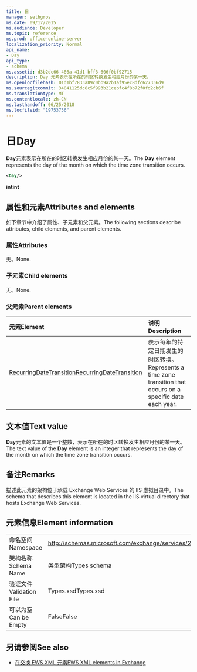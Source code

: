 ```yaml
---
title: 日
manager: sethgros
ms.date: 09/17/2015
ms.audience: Developer
ms.topic: reference
ms.prod: office-online-server
localization_priority: Normal
api_name:
- Day
api_type:
- schema
ms.assetid: d3b2dc66-486a-41d1-bff3-606f0bf92715
description: Day 元素表示在所在的时区转换发生相应月份的某一天。
ms.openlocfilehash: 01d1bf7833a89c0bb9a2b1af95ec8dfc627336d9
ms.sourcegitcommit: 34041125dc8c5f993b21cebfc4f8b72f0fd2cb6f
ms.translationtype: MT
ms.contentlocale: zh-CN
ms.lasthandoff: 06/25/2018
ms.locfileid: "19753756"
---
```

# <a name="day"></a><span data-ttu-id="64933-103">日</span><span class="sxs-lookup"><span data-stu-id="64933-103">Day</span></span>

<span data-ttu-id="64933-104">**Day**元素表示在所在的时区转换发生相应月份的某一天。</span><span class="sxs-lookup"><span data-stu-id="64933-104">The **Day** element represents the day of the month on which the time zone transition occurs.</span></span> 
  
```xml
<Day/>
```

<span data-ttu-id="64933-105">**int**</span><span class="sxs-lookup"><span data-stu-id="64933-105">**int**</span></span>

## <a name="attributes-and-elements"></a><span data-ttu-id="64933-106">属性和元素</span><span class="sxs-lookup"><span data-stu-id="64933-106">Attributes and elements</span></span>

<span data-ttu-id="64933-107">如下章节中介绍了属性、子元素和父元素。</span><span class="sxs-lookup"><span data-stu-id="64933-107">The following sections describe attributes, child elements, and parent elements.</span></span>
  
### <a name="attributes"></a><span data-ttu-id="64933-108">属性</span><span class="sxs-lookup"><span data-stu-id="64933-108">Attributes</span></span>

<span data-ttu-id="64933-109">无。</span><span class="sxs-lookup"><span data-stu-id="64933-109">None.</span></span>
  
### <a name="child-elements"></a><span data-ttu-id="64933-110">子元素</span><span class="sxs-lookup"><span data-stu-id="64933-110">Child elements</span></span>

<span data-ttu-id="64933-111">无。</span><span class="sxs-lookup"><span data-stu-id="64933-111">None.</span></span>
  
### <a name="parent-elements"></a><span data-ttu-id="64933-112">父元素</span><span class="sxs-lookup"><span data-stu-id="64933-112">Parent elements</span></span>

|<span data-ttu-id="64933-113">**元素**</span><span class="sxs-lookup"><span data-stu-id="64933-113">**Element**</span></span>|<span data-ttu-id="64933-114">**说明**</span><span class="sxs-lookup"><span data-stu-id="64933-114">**Description**</span></span>|
|:-----|:-----|
|[<span data-ttu-id="64933-115">RecurringDateTransition</span><span class="sxs-lookup"><span data-stu-id="64933-115">RecurringDateTransition</span></span>](recurringdatetransition.md) <br/> |<span data-ttu-id="64933-116">表示每年的特定日期发生的时区转换。</span><span class="sxs-lookup"><span data-stu-id="64933-116">Represents a time zone transition that occurs on a specific date each year.</span></span>  <br/> |
   
## <a name="text-value"></a><span data-ttu-id="64933-117">文本值</span><span class="sxs-lookup"><span data-stu-id="64933-117">Text value</span></span>

<span data-ttu-id="64933-118">**Day**元素的文本值是一个整数，表示在所在的时区转换发生相应月份的某一天。</span><span class="sxs-lookup"><span data-stu-id="64933-118">The text value of the **Day** element is an integer that represents the day of the month on which the time zone transition occurs.</span></span> 
  
## <a name="remarks"></a><span data-ttu-id="64933-119">备注</span><span class="sxs-lookup"><span data-stu-id="64933-119">Remarks</span></span>

<span data-ttu-id="64933-120">描述此元素的架构位于承载 Exchange Web Services 的 IIS 虚拟目录中。</span><span class="sxs-lookup"><span data-stu-id="64933-120">The schema that describes this element is located in the IIS virtual directory that hosts Exchange Web Services.</span></span>
  
## <a name="element-information"></a><span data-ttu-id="64933-121">元素信息</span><span class="sxs-lookup"><span data-stu-id="64933-121">Element information</span></span>

|||
|:-----|:-----|
|<span data-ttu-id="64933-122">命名空间</span><span class="sxs-lookup"><span data-stu-id="64933-122">Namespace</span></span>  <br/> |http://schemas.microsoft.com/exchange/services/2006/types  <br/> |
|<span data-ttu-id="64933-123">架构名称</span><span class="sxs-lookup"><span data-stu-id="64933-123">Schema Name</span></span>  <br/> |<span data-ttu-id="64933-124">类型架构</span><span class="sxs-lookup"><span data-stu-id="64933-124">Types schema</span></span>  <br/> |
|<span data-ttu-id="64933-125">验证文件</span><span class="sxs-lookup"><span data-stu-id="64933-125">Validation File</span></span>  <br/> |<span data-ttu-id="64933-126">Types.xsd</span><span class="sxs-lookup"><span data-stu-id="64933-126">Types.xsd</span></span>  <br/> |
|<span data-ttu-id="64933-127">可以为空</span><span class="sxs-lookup"><span data-stu-id="64933-127">Can be Empty</span></span>  <br/> |<span data-ttu-id="64933-128">False</span><span class="sxs-lookup"><span data-stu-id="64933-128">False</span></span>  <br/> |
   
## <a name="see-also"></a><span data-ttu-id="64933-129">另请参阅</span><span class="sxs-lookup"><span data-stu-id="64933-129">See also</span></span>

- [<span data-ttu-id="64933-130">在交换 EWS XML 元素</span><span class="sxs-lookup"><span data-stu-id="64933-130">EWS XML elements in Exchange</span></span>](ews-xml-elements-in-exchange.md)

